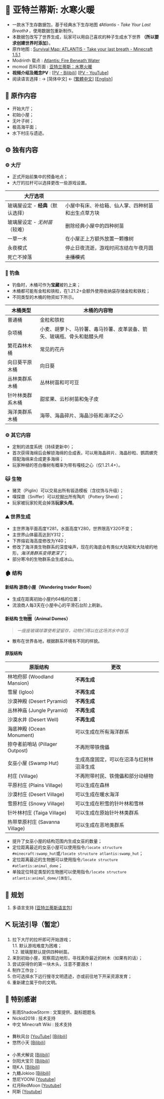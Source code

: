 # 🌊 亚特兰蒂斯: 水寒火暖

- 一款水下生存数据包，基于经典水下生存地图 *《Atlantis - Take Your Last Breath》* ，使用数据包重新制作。
- 本数据包改写了世界生成，玩家可以用自己喜欢的种子生成水下世界 **（所以要求创建世界时添加）**。
- 原作地图 : [Survival Map: ATLANTIS - Take your last breath - Minecraft 1.5.1](https://www.planetminecraft.com/project/survival-map-atlantis---take-your-last-breath---minecraft-151/)
- Modrinth 载点 : [Atlantis: Fire Beneath Water](https://modrinth.com/datapack/atlantis-firebeneathwater)
- mcmod 百科页面 : [亚特兰蒂斯：水寒火暖](https://www.mcmod.cn/class/17704.html)
- **视频介绍及概念PV** : [[PV - Bilibili](https://www.bilibili.com/video/BV11hSyYPEkc/)]   [[PV - YouTube](https://youtu.be/-Dn8rR7_0oo)]
- 阅读语言选择 : → [简体中文] ← [[繁體中文](https://github.com/Mzhuangshao/atlantis/blob/main/README_zh_tw.md)]   [[English](https://github.com/Mzhuangshao/atlantis/blob/main/README_en_us.md)]

## 🔱 原作内容

- 开始大厅；
- 初始小屋；
- 无叶子树；
- 极高海平面；
- 水下村庄与遗迹。

## ⚙️ 独有内容

### ⚙️ 大厅

- 正式开始前集中的预备地点；
- 大厅的拉杆可以选择更改一些游戏设置。

| 大厅选项                          |                                                    |
| --------------------------------- | -------------------------------------------------- |
| 玻璃屋设定 - **经典**（默认选择） | 小屋中有床、补给箱、仙人掌、四种树苗和出生点草方块 |
| 玻璃屋设定 - *无树苗*（较难）     | 删除经典小屋中的四种树苗                           |
| 一草一木                          | 在小屋正上方额外放置一颗橡树                       |
| 永夜模式                          | 停止日夜流逝，游戏时间冻结在午夜月圆               |
| 死亡不掉落                        | ~~主播模式~~                                       |

### 🎣 钓鱼

- 钓鱼时，木桶可作为**宝藏**被钓上来；
- 木桶都可能有金粒和铁粒，在1.21.2+会额外使用收纳袋存储金粒和铁粒；
- 不同类型的木桶的物资如下所示。

| 木桶类型         | 木桶的内容物                                                           |
| ---------------- | ---------------------------------------------------------------------- |
| 普通桶           | 金粒和铁粒                                                             |
| 杂项桶           | 小麦、胡萝卜、马铃薯、毒马铃薯、皮革装备、箭矢、玻璃瓶、骨头和骷髅头颅 |
| 繁花森林木桶     | 常见的花卉                                                             |
| 向日葵平原木桶   | 向日葵                                                                 |
| 丛林类群系木桶   | 丛林树苗和可可豆                                                       |
| 针叶林类群系木桶 | 甜浆果、云杉树苗和兔子皮                                               |
| 海洋类群系木桶   | 海带、海晶碎片、海晶沙砾和*海洋之心*                                   |

### ⚙️ 其它内容

- 定制的进度系统（持续更新中）；
- 首次获得海绵后会解锁海绵的合成表，可以用海晶碎片、海晶砂粒、鹦鹉螺壳搭配海绵来合成更多海绵；
- 玩家种植的苍白橡树有概率为带有嘎枝之心（仅1.21.4+）。

### 🐱 生物

- 猪灵（Piglin）可以交易出所有锻造模板（含纹饰与升级）；
- 嗅探兽（Sniffer）可以挖掘出所有陶片（Pottery Sherd）；
- 玩家被玩家抡死会掉落**玩家头颅**。

### ⛰ 世界生成

- 主世界海平面高度Y281，水面高度Y280，世界限高Y320不变；
- 主世界山体最高达到Y312；
- 下界熔岩海高度修改为Y40；
- 修改了海洋类生物群系的深度噪声，现在的海底会有类似大陆架和大陆坡的地形，*海洋类群系变得更深了*；
- 部分寒冷的生物群系会生成冰山。

### 🏚 结构

#### 新结构 游商小屋（Wandering trader Room）

- 生成在距离初始小屋约64格的位置；
- 流浪商人每3天在小屋中心的平滑石台阶上刷新。

#### 新结构 生物<ruby>圈<rt>juàn</rt></ruby>（Animal Domes）

> *一座座玻璃球罩使希望留存，动物们得以在这场洪水中存活*

- 散布在世界各地，根据群系环境有不同的样貌。

#### 原版结构

| 原版结构                        | 更改                                     |
| ------------------------------- | ---------------------------------------- |
| 林地府邸 (Woodland Mansion)     | **不再生成**                             |
| 雪屋 (Igloo)                    | **不再生成**                             |
| 沙漠神殿 (Desert Pyramid)       | **不再生成**                             |
| 丛林神庙 (Jungle Pyramid)       | **不再生成**                             |
| 沙漠水井 (Desert Well)          | **不再生成**                             |
| 海底神殿 (Ocean Monument)       | 可以生成在所有海洋群系                   |
| 掠夺者前哨站 (Pillager Outpost) | 不再附带铁傀儡                           |
| 女巫小屋 (Swamp Hut)            | 生成高度固定，可以在沼泽与红树林沼泽生成 |
| 村庄 (Village)                  | 不再附带村民、铁傀儡和部分动植物         |
| 平原村庄 (Plains Village)       | 可以生成在森林                           |
| 沙漠村庄 (Desert Village)       | 可以生成在暖水海洋                       |
| 雪原村庄 (Snowy Village)        | 可以生成在积雪的针叶林和雪林             |
| 针叶林村庄 (Taiga Village)      | 可以生成在原始针叶林类群系               |
| 热带草原村庄 (Savanna Village)  | 可以生成在恶地类群系                     |

- 提升了女巫小屋的结构范围内生成女巫的数量；
- 定位距离最近的女巫小屋可以使用指令`/locate structure #minecraft:swamp_hut`或`/locate structure atlantis:swamp_hut`；
- 定位距离最近的生物圈可以使用指令`/locate structure #atlantis:animal_dome`；
- 单独定位特定类型的生物圈可以使用指令`/locate structure atlantis:animal_dome/[类型]`。

## 🎨 规划

1. 多语言支持  [[亚特兰蒂斯语言包]](https://github.com/Mzhuangshao/atlantis-language-pack)

## ⛏ 玩法引导（暂定）

1. 拉下大厅的拉杆即可开始游戏；\
  1.1. 默认游戏难度为困难；\
  1.2. 玻璃屋默认提供四种树苗。
2. 来到初始小屋，观察周边地形，寻找离你最近的树木（如果有的话）；
3. 尝试获得你的第一块木头，注意不要溺水！
4. 制作工作台；
5. 你可选择水下远行搜寻文明遗迹，亦或前往地下开采资源发育；
6. 重新建立属于你的文明。

## 🎉 特别感谢

- 影雨ShadowStorm : 文案提供、副标题题名<!-- 吉祥物 -->
- Nickid2018 : 技术支持
- 中文 Minecraft Wiki : 技术支持

#### 

- 舞秋风台 [[YouTube](https://www.youtube.com/@MrChesterccj)] [[Bilibili](https://space.bilibili.com/3513275)] <!-- https://www.bilibili.com/video/av1073531 https://www.youtube.com/watch?v=RbzBAtncUks -->
- 悠然小天 [[Bilibili](https://space.bilibili.com/3746384)] <!-- https://v.youku.com/video?vid=XODAwMTg1MTcy -->

#### 

- 小黑犬解说 [[Bilibili](https://space.bilibili.com/191880668)] <!-- https://www.douyin.com/video/7423354055461784883-->
- 剑阳大宝贝 [[Bilibili](https://space.bilibili.com/3546735683046223)] <!-- https://www.bilibili.com/video/av113271323494903 -->
- 晓K人 [[Bilibili](https://space.bilibili.com/3546697930115900)] <!-- https://www.bilibili.com/video/av113271323494910 -->
- 九糖Jokioo [[Bilibili](https://space.bilibili.com/3494363103496786)]
- 悠尼YOONI [[Youtube](https://www.youtube.com/@YOONI_QQ)] <!-- https://www.youtube.com/watch?v=NN-afHildzY -->
- 红月RedMoon [[Youtube](https://www.youtube.com/@MoonRed)] <!-- https://www.youtube.com/watch?v=J9wV-tJ5JCM -->
- 阿斯 [[Youtube](https://www.youtube.com/channel/UC31opT8RH0KAOTRPjyTJqQQ)]
